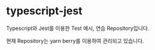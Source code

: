 # typescript-jest

Typescript와 Jest를 이용한 Test 예시, 연습 Repository입니다.

현재 Repository는 yarn berry를 이용하여 관리되고 있습니다.
